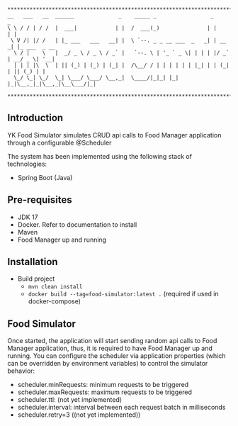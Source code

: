 ```
******************************************************************************************************
__   ___   __  ______              _    _____ _                 _       _             
\ \ / / | / /  |  ___|            | |  /  ___(_)               | |     | |            
 \ V /| |/ /   | |_ ___   ___   __| |  \ `--. _ _ __ ___  _   _| | __ _| |_ ___  _ __ 
  \ / |    \   |  _/ _ \ / _ \ / _` |   `--. \ | '_ ` _ \| | | | |/ _` | __/ _ \| '__|
  | | | |\  \  | || (_) | (_) | (_| |  /\__/ / | | | | | | |_| | | (_| | || (_) | |   
  \_/ \_| \_/  \_| \___/ \___/ \__,_|  \____/|_|_| |_| |_|\__,_|_|\__,_|\__\___/|_|      
                                                                                                      
******************************************************************************************************
```

## Introduction

YK Food Simulator simulates CRUD api calls to Food Manager application through a configurable @Scheduler

The system has been implemented using the following stack of technologies:

* Spring Boot (Java)

## Pre-requisites
* JDK 17
* Docker. Refer to documentation to install
* Maven 
* Food Manager up and running

## Installation

* Build project
  - `mvn clean install`  
  - `docker build --tag=food-simulator:latest .` (required if used in docker-compose)

## Food Simulator

Once started, the application will start sending random api calls to Food Manager application, thus, it is required to have Food Manager up and running.
You can configure the scheduler via application properties (which can be overridden by environment variables) to control the simulator behavior:

* scheduler.minRequests: minimum requests to be triggered
* scheduler.maxRequests: maximum requests to be triggered
* scheduler.ttl: (not yet implemented)
* scheduler.interval: interval between each request batch in milliseconds
* scheduler.retry=3 ((not yet implemented))




